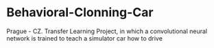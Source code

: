 # Behavioral-Clonning-Car
Prague - CZ.  Transfer Learning Project, in which a convolutional neural network is trained to teach a simulator car how to drive 
